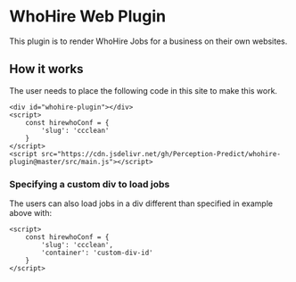 # WhoHire Web Plugin
This plugin is to render WhoHire Jobs for a business on their own websites.

## How it works
The user needs to place the following code in this site to make this work.
```
<div id="whohire-plugin"></div>
<script>
    const hirewhoConf = {
        'slug': 'ccclean'
    }
</script>
<script src="https://cdn.jsdelivr.net/gh/Perception-Predict/whohire-plugin@master/src/main.js"></script>
```

### Specifying a custom div to load jobs
The users can also load jobs in a div different than specified in example above with:
```
<script>
    const hirewhoConf = {
        'slug': 'ccclean',
        'container': 'custom-div-id'
    }
</script>
```
